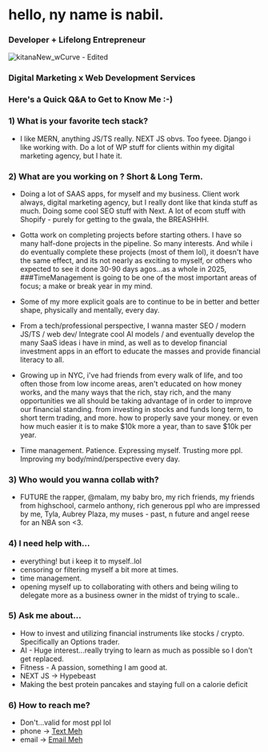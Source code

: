 # hello, ny name is nabil. 

### Developer + Lifelong Entrepreneur 

![kitanaNew_wCurve - Edited](https://github.com/user-attachments/assets/f3377a47-a803-4b28-ab20-338c3742b9dd)


### Digital Marketing x Web Development Services



### Here's a Quick Q&A to Get to Know Me :-)


### 1) What is your favorite tech stack?
- I like MERN, anything JS/TS really. NEXT JS obvs. Too fyeee. Django i like working with. Do a lot of WP stuff for clients within my digital marketing agency, but I hate it.

### 2) What are you working on ? Short & Long Term.
- Doing a lot of SAAS apps, for myself and my business. Client work always, digital marketing agency, but I really dont like that kinda stuff as much. Doing some cool SEO stuff with Next. A lot of ecom stuff with Shopify - purely for getting to the gwala, the BREASHHH.
  
- Gotta work on completing projects before starting others. I have so many half-done projects in the pipeline. So many interests. And while i do eventually complete these projects (most of them lol), it doesn't have the same effect, and its not nearly as exciting to myself, or others who expected to see it done 30-90 days agos...as a whole in 2025, ###TimeManagement is going to be one of the most important areas of focus; a make or break year in my mind.  

- Some of my more explicit goals are to continue to be in better and better shape, physically and mentally, every day.

- From a tech/professional perspective, I wanna master SEO / modern JS/TS / web dev/ Integrate cool AI models / and eventually develop the many SaaS ideas i have in mind, as well as to develop financial investment apps in an effort to educate the masses and provide financial literacy to all.

- Growing up in NYC, i've had friends from every walk of life, and too often those from low income areas, aren't educated on how money works, and the many ways that the rich, stay rich, and the many opportunities we all should be taking advantage of in order to improve our financial standing. from investing in stocks and funds long term, to short term trading, and more. how to properly save your money. or even how much easier it is to make $10k more a year, than to save $10k per year. 

- Time management. Patience. Expressing myself. Trusting more ppl. Improving my body/mind/perspective every day. 

### 3) Who would you wanna collab with?
- FUTURE the rapper, @malam, my baby bro, my rich friends, my friends from highschool, carmelo anthony, rich generous ppl who are impressed by me, Tyla, Aubrey Plaza, my muses - past, n future and angel reese for an NBA son <3.

### 4) I need help with...


- everything! but i keep it to myself..lol
- censoring or filtering myself a bit more at times.
- time management.
- opening myself up to collaborating with others and being wiling to delegate more as a business owner in the midst of trying to scale..

### 5) Ask me about...
- How to invest and utilizing financial instruments like stocks / crypto. Specifically an Options trader.
- AI - Huge interest...really trying to learn as much as possible so I don't get replaced.
- Fitness - A passion, something I am good at.
- NEXT JS -> Hypebeast
- Making the best protein pancakes and staying full on a calorie deficit

### 6) How to reach me?
- Don't...valid for most ppl lol
- phone ->  [Text Meh](tel:4242534417) 
- email ->  [Email Meh](mailto:n.khan@kitanainc.com)
 

<!--
**nabilk11/nabilk11** is a ✨ _special_ ✨ repository because its `README.md` (this file) appears on your GitHub profile.

Here are some ideas to get you started:

- 🔭 I’m currently working on ...
- 🌱 I’m currently learning ...
- 👯 I’m looking to collaborate on ...
- 🤔 I’m looking for help with ...
- 💬 Ask me about ...
- 📫 How to reach me: ...
- 😄 Pronouns: ...
- ⚡ Fun fact: ...
-->
